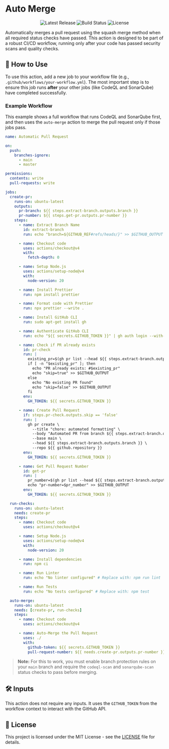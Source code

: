 # Auto Merge

<div align="center">
  <img src="https://img.shields.io/github/v/release/owen-6936/auto-merge-action" alt="Latest Release">
  <img src="https://img.shields.io/github/actions/workflow/status/owen-6936/auto-merge-action/test-action.yml" alt="Build Status">
  <img src="https://img.shields.io/github/license/owen-6936/auto-merge-action" alt="License">
</div>

Automatically merges a pull request using the squash merge method when all required status checks have passed. This action is designed to be part of a robust CI/CD workflow, running only after your code has passed security scans and quality checks.

## 🚀 How to Use

To use this action, add a new job to your workflow file (e.g., `.github/workflows/your-workflow.yml`). The most important step is to ensure this job runs **after** your other jobs (like CodeQL and SonarQube) have completed successfully.

### Example Workflow

This example shows a full workflow that runs CodeQL and SonarQube first, and then uses the `auto-merge` action to merge the pull request only if those jobs pass.

```yaml
name: Automatic Pull Request

on:
  push:
    branches-ignore:
      - main
      - master

permissions:
  contents: write
  pull-requests: write

jobs:
  create-pr:
    runs-on: ubuntu-latest
    outputs:
      pr-branch: ${{ steps.extract-branch.outputs.branch }}
      pr-number: ${{ steps.get-pr.outputs.pr-number }}
    steps:
      - name: Extract Branch Name
        id: extract-branch
        run: echo "branch=${GITHUB_REF#refs/heads/}" >> $GITHUB_OUTPUT

      - name: Checkout code
        uses: actions/checkout@v4
        with:
          fetch-depth: 0

      - name: Setup Node.js
        uses: actions/setup-node@v4
        with:
          node-version: 20

      - name: Install Prettier
        run: npm install prettier

      - name: Format code with Prettier
        run: npx prettier --write .

      - name: Install GitHub CLI
        run: sudo apt-get install gh

      - name: Authenticate GitHub CLI
        run: echo "${{ secrets.GITHUB_TOKEN }}" | gh auth login --with-token

      - name: Check if PR already exists
        id: pr-check
        run: |
          existing_pr=$(gh pr list --head ${{ steps.extract-branch.outputs.branch }} --json number --jq '.[0].number')
          if [ -n "$existing_pr" ]; then
            echo "PR already exists: #$existing_pr"
            echo "skip=true" >> $GITHUB_OUTPUT
          else
            echo "No existing PR found"
            echo "skip=false" >> $GITHUB_OUTPUT
          fi
        env:
          GH_TOKEN: ${{ secrets.GITHUB_TOKEN }}

      - name: Create Pull Request
        if: steps.pr-check.outputs.skip == 'false'
        run: |
          gh pr create \
            --title "chore: automated formatting" \
            --body "Automated PR from branch ${{ steps.extract-branch.outputs.branch }}" \
            --base main \
            --head ${{ steps.extract-branch.outputs.branch }} \
            --repo ${{ github.repository }}
        env:
          GH_TOKEN: ${{ secrets.GITHUB_TOKEN }}

      - name: Get Pull Request Number
        id: get-pr
        run: |
          pr_number=$(gh pr list --head ${{ steps.extract-branch.outputs.branch }} --json number --jq '.[0].number')
          echo "pr-number=$pr_number" >> $GITHUB_OUTPUT
        env:
          GH_TOKEN: ${{ secrets.GITHUB_TOKEN }}

  run-checks:
    runs-on: ubuntu-latest
    needs: create-pr
    steps:
      - name: Checkout code
        uses: actions/checkout@v4

      - name: Setup Node.js
        uses: actions/setup-node@v4
        with:
          node-version: 20

      - name: Install dependencies
        run: npm ci

      - name: Run Linter
        run: echo "No linter configured" # Replace with: npm run lint

      - name: Run Tests
        run: echo "No tests configured" # Replace with: npm test

  auto-merge:
    runs-on: ubuntu-latest
    needs: [create-pr, run-checks]
    steps:
      - name: Checkout code
        uses: actions/checkout@v4

      - name: Auto-Merge the Pull Request
        uses: ./
        with:
          github-token: ${{ secrets.GITHUB_TOKEN }}
          pull-request-number: ${{ needs.create-pr.outputs.pr-number }}
````

> **Note:** For this to work, you must enable branch protection rules on your `main` branch and require the `codeql-scan` and `sonarqube-scan` status checks to pass before merging.

## 🛠️ Inputs

This action does not require any inputs. It uses the `GITHUB_TOKEN` from the workflow context to interact with the GitHub API.

## 📄 License

This project is licensed under the MIT License - see the [LICENSE](https://www.google.com/search?q=LICENSE) file for details.
